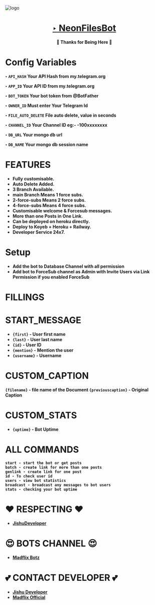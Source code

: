 <img src="https://graph.org/file/6f562f435ca55d1fe3b7a-8079bc1d92f7539a7f.jpg" alt="logo" target="/blank">

<h1 align="center">
 <b><a href="https://t.me/Neonfiles" target="/blank">‣ NeonFilesBot </a></>
</h1>

<p align="center">🩵 Thanks for Being Here 🩵</p>


# Config Variables

‣ `API_HASH` Your API Hash from my.telegram.org

‣ `APP_ID` Your API ID from my.telegram.org

‣ `BOT_TOKEN` Your bot token from @BotFather

‣ `OWNER_ID` Must enter Your Telegram Id

‣ `FILE_AUTO_DELETE` File auto delete, value in seconds

‣ `CHANNEL_ID` Your Channel ID eg:- -100xxxxxxxx

‣ `DB_URL` Your mongo db url

‣ `DB_NAME` Your mongo db session name


# FEATURES
- Fully customisable.
- Auto Delete Added.
- 3 Branch Available.
- main Branch Means 1 force subs.
- 2-force-subs Means 2 force subs.
- 4-force-subs Means 4 force subs.
- Customisable welcome & Forcesub messages.
- More than one Posts in One Link.
- Can be deployed on heroku directly.
- Deploy to Koyeb + Heroku + Railway.
- Developer Service 24x7.



# Setup

- Add the bot to Database Channel with all permission
- Add bot to ForceSub channel as Admin with Invite Users via Link Permission if you enabled ForceSub


# FILLINGS
# START_MESSAGE 

* `{first}` - User first name
* `{last}` - User last name
* `{id}` - User ID
* `{mention}` - Mention the user
* `{username}` - Username

# CUSTOM_CAPTION

 `{filename}` - file name of the Document
 `{previouscaption}` - Original Caption

# CUSTOM_STATS

* `{uptime}` - Bot Uptime


# ALL COMMANDS

```
start - start the bot or get posts
batch - create link for more than one posts
genlink - create link for one post
id - To check user id
users - view bot statistics
broadcast - broadcast any messages to bot users
stats - checking your bot uptime
```



# ❤️ RESPECTING ❤️
- [JishuDeveloper](https://github.com/JishuDeveloper)

# 😍 BOTS CHANNEL 😍
- [Madflix Botz](https://t.me/Madflix_Bots)

# 💕 CONTACT DEVELOPER 💕
- [Jishu Developer](https://t.me/JishuDeveloper)
- [Madflix Official](https://t.me/MadflixOfficials)
